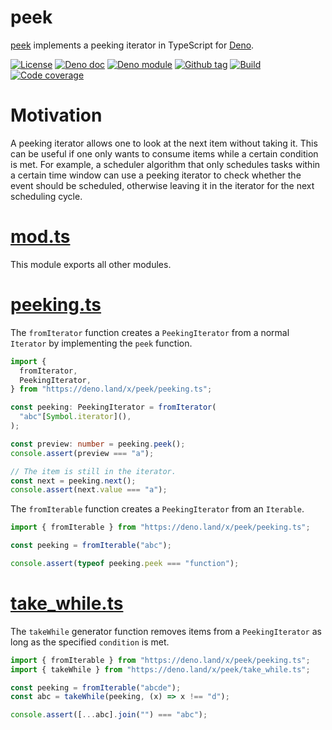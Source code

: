 # peek

[peek] implements a peeking iterator in TypeScript for [Deno].

[![License][license-shield]](LICENSE) [![Deno doc][deno-doc-shield]][deno-doc]
[![Deno module][deno-land-shield]][deno-land]
[![Github tag][github-shield]][github] [![Build][build-shield]][build]
[![Code coverage][coverage-shield]][coverage]

# Motivation

A peeking iterator allows one to look at the next item without taking it. This
can be useful if one only wants to consume items while a certain condition is
met. For example, a scheduler algorithm that only schedules tasks within a
certain time window can use a peeking iterator to check whether the event should
be scheduled, otherwise leaving it in the iterator for the next scheduling
cycle.

# [mod.ts](mod.ts)

This module exports all other modules.

# [peeking.ts](peeking.ts)

The `fromIterator` function creates a `PeekingIterator` from a normal `Iterator`
by implementing the `peek` function.

```ts
import {
  fromIterator,
  PeekingIterator,
} from "https://deno.land/x/peek/peeking.ts";

const peeking: PeekingIterator = fromIterator(
  "abc"[Symbol.iterator](),
);

const preview: number = peeking.peek();
console.assert(preview === "a");

// The item is still in the iterator.
const next = peeking.next();
console.assert(next.value === "a");
```

The `fromIterable` function creates a `PeekingIterator` from an `Iterable`.

```ts
import { fromIterable } from "https://deno.land/x/peek/peeking.ts";

const peeking = fromIterable("abc");

console.assert(typeof peeking.peek === "function");
```

# [take_while.ts](take_while.ts)

The `takeWhile` generator function removes items from a `PeekingIterator` as
long as the specified `condition` is met.

```ts
import { fromIterable } from "https://deno.land/x/peek/peeking.ts";
import { takeWhile } from "https://deno.land/x/peek/take_while.ts";

const peeking = fromIterable("abcde");
const abc = takeWhile(peeking, (x) => x !== "d");

console.assert([...abc].join("") === "abc");
```

[peek]: #
[Deno]: https://deno.land

<!-- badges -->

[github]: https://github.com/eibens/peek
[github-shield]: https://img.shields.io/github/v/tag/eibens/peek?label&logo=github
[coverage-shield]: https://img.shields.io/codecov/c/github/eibens/peek?logo=codecov&label
[license-shield]: https://img.shields.io/github/license/eibens/peek?color=informational
[coverage]: https://codecov.io/gh/eibens/peek
[build]: https://github.com/eibens/peek/actions/workflows/ci.yml
[build-shield]: https://img.shields.io/github/workflow/status/eibens/peek/ci?logo=github&label
[deno-doc]: https://doc.deno.land/https/deno.land/x/peek/mod.ts
[deno-doc-shield]: https://img.shields.io/badge/doc-informational?logo=deno
[deno-land]: https://deno.land/x/peek
[deno-land-shield]: https://img.shields.io/badge/x/peek-informational?logo=deno&label
